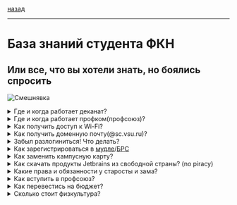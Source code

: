 [назад](../README.md)
***
# База знаний студента ФКН
## Или все, что вы хотели знать, но боялись спросить
![Смешнявка](https://github.com/user-attachments/assets/5f574bc0-75f2-4874-a620-7a31e04dfc61)

<details>
  <summary>Где и когда работает деканат?</summary>
  
  
  > Корпус ФКН(1а), 3 этаж, ауд. 386
> 
  > Пн-пт - 9.00-17.00, 12.00-13.00 - перерыв
  
</details>

<details>
  <summary>Где и когда работает профком(профсоюз)?</summary>
  
  
  > Главный корпус, 3 этаж, ауд. 336
> 
  > Пн-чт - 10.00-17.00, пт - 10.00 - 16.00, 12.00-13.00 - перерыв
  
</details>

<details>
  <summary>Как получить доступ к Wi-Fi?</summary>

  > **Есть два вида Wi-Fi: вузовский, он же VSU-WLAN и факультетский, он же CS-Wireless и CS-Guest**
> 
  > Лучше подключать вузовский, т.к. на нем работает VPN и он работает по всему вузу

  > + Проще всего подключить CS-Guest, там пароль у всех един - 20112012

  > + Следующий по сложности CS-Wireless - там ничего сложного, только надо иметь данные для входа в вузовские компы/БРС. Эти данные и являются вашим логином и паролем
>
  > Пример:
> 
  > Логин: ivanov_i_i
> 
  > Пароль: qwerty123

  > + И самый сложный из всех VSU-WLAN. Для подключения к нему нужны учетные данные - это можно сделать в ауд 40/3:
> 
  > Главный корпус ВГУ, цоколь(-1 этаж), ауд. 40/3
> 
  > **С собой взять студ. билет!** 
> 
  > Как дойти: Спускаетесь по лестнице справа от главной лестницы(идти в сторону буфета), идете по коридору справа почти до конца(там недолго)
> 
  > По времени все займет 10 минут максимум 
> 
  > Можно опознать по надписи "Получение учетных данных"
> 
  > Пн–пт 9.00–17.00
> 
  > По полученным учетным данным вы сможете зайти в сеть Wi-Fi(макс. 3 устройства или подмена MAC) и получите ящик эл. почты, вход через info.vsu.ru
</details>

<details>
  <summary>Как получить доменную почту(@sc.vsu.ru)?</summary>

  > [ТЫК](https://sites.google.com/view/csf-faq/%D0%B4%D0%BE%D0%BC%D0%B5%D0%BD%D0%BD%D0%B0%D1%8F-%D0%BF%D0%BE%D1%87%D1%82%D0%B0)
</details>

<details>
  <summary>Забыл разлогиниться! Что делать?</summary>
  
  > [ТЫК](https://sites.google.com/view/csf-faq/%D0%BF%D1%80%D0%BE%D0%B1%D0%BB%D0%B5%D0%BC%D0%B0-%D1%81-%D0%BB%D0%BE%D0%B3%D0%B8%D0%BD%D0%BE%D0%BC)
</details>

<details>
  <summary>Как зарегистрироваться в <a href="https://edu.vsu.ru/">мудле</a>/<a href="cs.vsu.ru/brs">БРС</a></summary>
  
  > Начнем с БРС, тут все просто. Для входа в БРС воспользуйтесь уч. данными для входа в учебные компьютеры

  > Вот с мудлом могут начаться проблемы.
> 
  > Логином в мудл является номер вашего студ. билета, пароль вам надо будет сбросить. Данные для смены(в нашем случае установки) пароля придут на почту, указанную в заявлении на поступление.
> 
  > Не переживайте, если письмо не приходит. В первые дни учебы сервер сильно нагружен
</details>

<details>
  <summary>Как заменить кампусную карту?</summary>
  
  > Этот вопрос ежегодно мучает студентов. Так что даю единый ответ.
> 
  > Заменить карту можно в приложении банка или вживую в офисе. После - получаешь. Вроде бы все, но как бы ни так - новая карта не работает как пропуск.
> 
  > Чтобы вернуть карте функционал пропуска - приходишь с новой картой в отдел безопасности ВГУ(прям на входе/выходе вгу и чуть налево) С ПАСПОРТОМ и там тебе ее активируют как пропуск.
> 
  > Achtung! В корпус ВГУ могут не пустить без студ. билета
</details>

<details>
  <summary>Как скачать продукты Jetbrains из свободной страны? (no piracy)</summary>

  >Для этого достаточно добавить -cdn к адресу загрузки.
  >
  >Было
```https://download.jetbrains.com/idea/ideaIU-2024.2.3.tar.gz.```
 >
 >Стало
```https://download-cdn.jetbrains.com/idea/ideaIU-2024.2.3.tar.gz```
</details>

<details>
  <summary>Какие права и обязанности у старосты и зама?</summary>

> **Что по факту должен уметь староста:**
> + оповещать о важных событиях группу
> + не прогуливать (желательно и не болеть), потому что кроме зама ключ больше никто не возьмет
> + брать ключи от кабинетов и возвращать их на место (не потерять ключ и не унести с собой домой случайно)
> + желательно не допускать попадание ключей в посторонние руки
> + решать острые вопросы в группе: споры, ссоры, вопросы с деньгами, если они касаются сборов на учебники и т.п. 
> + иногда придется решать некоторые вопросы с преподователями

P.S. У зама те же обязанности, но только у старосты автомат по физкультуре

У зама обязанности те же
</details>

<details>
  <summary>Как вступить в профсоюз?</summary>
  
  > **Работает для обучающихся всех форм обучения(бюджет, целевое, договор)**
>
  > **После вступления с бюджетников/целевиков удерживается 3% со стипендии**
>
  > **С платников взимается ежегодный взнос**
>
  > Если вы первокурсник и у вас еще не было собрания профсоюза:
>
  > + ждите информацию о собрании по физкультуре и приходите ко времени в актовый зал
> 
  > Если вы по какой-либо причине не вступили на 1 курсе в профсоюз:
>
  > + Идете в профком(инфо выше), заполняете заявление и получаете профбилет 
</details>

<details>
  <summary>Как перевестись на бюджет?</summary>

  >[ТЫК](https://www.cs.vsu.ru/perevod-vosstanovlenie-otchislenie/)
</details>

<details>
  <summary>Сколько стоит физкультура?</summary>

  >![](https://github.com/user-attachments/assets/10896b30-2269-4242-bb97-49ee68575c66)
</details>
